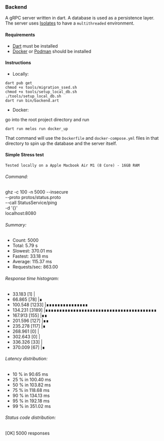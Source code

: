### Backend

A gRPC server written in dart. A database is used as a persistence layer.
The server uses [Isolates](https://dart.dev/language/concurrency) to have a `multithreaded` environment.

#### Requirements
- [Dart](https://dart.dev) must be installed
- [Docker](https://docker.com) or [Podman](https://podman.io) should be installed

#### Instructions

- Locally:
```shell
dart pub get
chmod +x tools/migration_ssed.sh
chmod +x tools/setup_local_db.sh
./tools/setup_local_db.sh
dart run bin/backend.art
```

- Docker:

go into the root project directory and run 
```shell
dart run melos run docker_up
```
That command will use the `Dockerfile` and `docker-compose.yml`
files in that directory to spin up the database and the server itself.

#### Simple Stress test
    Tested locally on a Apple Macbook Air M1 (8 Core) - 16GB RAM

###### Command: 
ghz -c 100 -n 5000 --insecure \
--proto protos/status.proto \
--call StatusService/ping \
-d '{}' \
localhost:8080

######  Summary:
- Count:        5000
- Total:        5.79 s
- Slowest:      370.01 ms
- Fastest:      33.18 ms
- Average:      115.37 ms
- Requests/sec: 863.00

###### Response time histogram:
- 33.183  [1]    |
- 66.865  [78]   |∎
- 100.548 [1233] |∎∎∎∎∎∎∎∎∎∎∎∎∎∎∎
- 134.231 [3189] |∎∎∎∎∎∎∎∎∎∎∎∎∎∎∎∎∎∎∎∎∎∎∎∎∎∎∎∎∎∎∎∎∎∎∎∎∎∎∎∎
- 167.913 [155]  |∎∎
- 201.596 [127]  |∎∎
- 235.278 [117]  |∎
- 268.961 [0]    |
- 302.643 [0]    |
- 336.326 [33]   |
- 370.009 [67]   |∎

###### Latency distribution:
- 10 % in 90.65 ms
- 25 % in 100.40 ms
- 50 % in 103.82 ms
- 75 % in 118.68 ms
- 90 % in 134.13 ms
- 95 % in 192.18 ms
- 99 % in 351.02 ms

###### Status code distribution:
[OK]   5000 responses